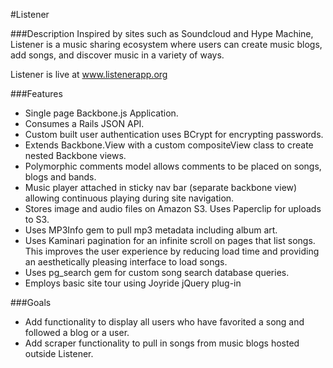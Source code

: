 #Listener

###Description
Inspired by sites such as Soundcloud and Hype Machine, Listener is a music sharing ecosystem where users can create music blogs, add songs, and discover music in a variety of ways.

Listener is live at www.listenerapp.org

###Features
* Single page Backbone.js Application.
* Consumes a Rails JSON API.
* Custom built user authentication uses BCrypt for encrypting passwords.
* Extends Backbone.View with a custom compositeView class to create nested Backbone views.
* Polymorphic comments model allows comments to be placed on songs, blogs and bands.
* Music player attached in sticky nav bar (separate backbone view) allowing continuous playing during site navigation.
* Stores image and audio files on Amazon S3. Uses Paperclip for uploads to S3.
* Uses MP3Info gem to pull mp3 metadata including album art.
* Uses Kaminari pagination for an infinite scroll on pages that list songs. This improves the user experience by reducing load time and providing an aesthetically pleasing interface to load songs.
* Uses pg_search gem for custom song search database queries.
* Employs basic site tour using Joyride jQuery plug-in



###Goals
* Add functionality to display all users who have favorited a song and followed a blog or a user.
* Add scraper functionality to pull in songs from music blogs hosted outside Listener.
